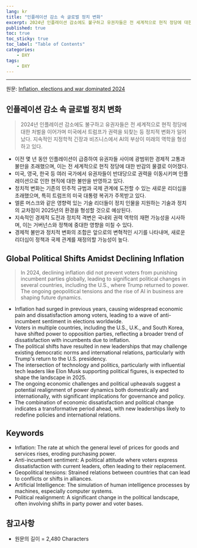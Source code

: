 ```yaml
---
lang: kr
title: "인플레이션 감소 속 글로벌 정치 변화"
excerpt: 2024년 인플레이션 감소에도 불구하고 유권자들은 전 세계적으로 현직 정당에 대한 처벌을 이어가며 미국에서 트럼프가 권력을 되찾는 등 정치적 변화가 일어났다. 지속적인 지정학적 긴장과 비즈니스에서 AI의 부상이 미래의 역학을 형성하고 있다.
published: true
toc: true
toc_sticky: true
toc_label: "Table of Contents"
categories:
    - DXY
tags:
    - DXY
---
```


---

  원문: [Inflation, elections and war dominated 2024](https://www.investing.com/news/economic-indicators/inflation-elections-and-war-dominated-2024-3786126)

## 인플레이션 감소 속 글로벌 정치 변화

> 2024년 인플레이션 감소에도 불구하고 유권자들은 전 세계적으로 현직 정당에 대한 처벌을 이어가며 미국에서 트럼프가 권력을 되찾는 등 정치적 변화가 일어났다. 지속적인 지정학적 긴장과 비즈니스에서 AI의 부상이 미래의 역학을 형성하고 있다.


- 이전 몇 년 동안 인플레이션이 급증하여 유권자들 사이에 광범위한 경제적 고통과 불만을 초래했으며, 이는 전 세계적으로 현직 정당에 대한 반감의 물결로 이어졌다.
- 미국, 영국, 한국 등 여러 국가에서 유권자들이 반대당으로 권력을 이동시키며 인플레이션으로 인한 현직에 대한 불만을 반영하고 있다.
- 정치적 변화는 기존의 민주적 규범과 국제 관계에 도전할 수 있는 새로운 리더십을 초래했으며, 특히 트럼프의 미국 대통령 복귀가 주목받고 있다.
- 엘론 머스크와 같은 영향력 있는 기술 리더들이 정치 인물을 지원하는 기술과 정치의 교차점이 2025년의 환경을 형성할 것으로 예상된다.
- 지속적인 경제적 도전과 정치적 격변은 국내외 권력 역학의 재편 가능성을 시사하며, 이는 거버넌스와 정책에 중대한 영향을 미칠 수 있다.
- 경제적 불만과 정치적 변화의 조합은 앞으로의 변혁적인 시기를 나타내며, 새로운 리더십이 정책과 국제 관계를 재정의할 가능성이 높다.

## Global Political Shifts Amidst Declining Inflation

> In 2024, declining inflation did not prevent voters from punishing incumbent parties globally, leading to significant political changes in several countries, including the U.S., where Trump returned to power. The ongoing geopolitical tensions and the rise of AI in business are shaping future dynamics.


- Inflation had surged in previous years, causing widespread economic pain and dissatisfaction among voters, leading to a wave of anti-incumbent sentiment in elections worldwide.
- Voters in multiple countries, including the U.S., U.K., and South Korea, have shifted power to opposition parties, reflecting a broader trend of dissatisfaction with incumbents due to inflation.
- The political shifts have resulted in new leaderships that may challenge existing democratic norms and international relations, particularly with Trump's return to the U.S. presidency.
- The intersection of technology and politics, particularly with influential tech leaders like Elon Musk supporting political figures, is expected to shape the landscape in 2025.
- The ongoing economic challenges and political upheavals suggest a potential realignment of power dynamics both domestically and internationally, with significant implications for governance and policy.
- The combination of economic dissatisfaction and political change indicates a transformative period ahead, with new leaderships likely to redefine policies and international relations.

## Keywords

- Inflation: The rate at which the general level of prices for goods and services rises, eroding purchasing power.
- Anti-incumbent sentiment: A political attitude where voters express dissatisfaction with current leaders, often leading to their replacement.
- Geopolitical tensions: Strained relations between countries that can lead to conflicts or shifts in alliances.
- Artificial Intelligence: The simulation of human intelligence processes by machines, especially computer systems.
- Political realignment: A significant change in the political landscape, often involving shifts in party power and voter bases.

## 참고사항

- 원문의 길이 = 2,480 Characters

